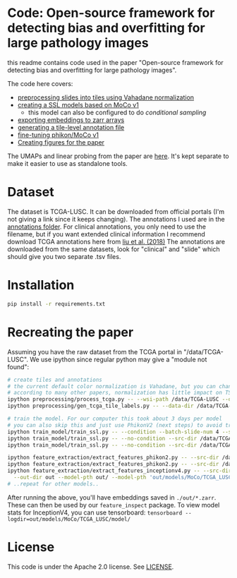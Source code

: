 # Code: Open-source framework for detecting bias and overfitting for large pathology images
this readme contains code used in the paper "Open-source framework for detecting bias and overfitting for large pathology images".

The code here covers:
* [preprocessing slides into tiles using Vahadane normalization](./preprocessing/process_tcga.py)
* [creating a SSL models based on MoCo v1](./train_mnodel/train_ssl.py)
  * this model can also be configured to do _conditional sampling_
* [exporting embeddings to zarr arrays](./feature_extraction/)
* [generating a tile-level annotation file](./preprocessing/gen_tcga_tile_labels.py)
* [fine-tuning phikon/MoCo v1](./train_model/relabelling.py)
* [Creating figures for the paper](./figures/)

The UMAPs and linear probing from the paper are [here](http://github.com/uit-hdl/...). It's kept separate to make it easier to use as standalone tools.

# Dataset
The dataset is TCGA-LUSC. It can be downloaded from official portals (I'm not giving a link since it keeps changing). The annotations I used are in the [annotations folder](./annotations/).
For clinical annotations, you only need to use the filename, but if you want extended clinical information I recommend download TCGA annotations here from [liu et al. (2018)](https://pubmed.ncbi.nlm.nih.gov/29625055/)
The annotations are downloaded from the same datasets, look for "clinical" and "slide" which should give you two separate .tsv files.

# Installation
```bash
pip install -r requirements.txt
```

# Recreating the paper
Assuming you have the raw dataset from the TCGA portal in "/data/TCGA-LUSC". We use ipython since regular python may give a "module not found":
```bash
# create tiles and annotations
# the current default color normalization is Vahadane, but you can change this in the script
# according to many other papers, normalization has little impact on TSS bias, so you could consider changing color normalization to speed it up
ipython preprocessing/process_tcga.py -- --wsi-path /data/TCGA-LUSC --out-dir /data/TCGA-LUSC-tiles
ipython preprocessing/gen_tcga_tile_labels.py -- --data-dir /data/TCGA-LUSC-tiles --out-dir out

# train the model. For our computer this took about 3 days per model
# you can also skip this and just use PhikonV2 (next steps) to avoid training
ipython train_model/train_ssl.py -- --condition --batch-slide-num 4 --src-dir /data/TCGA-LUSC-tiles --epochs 300 --moco-k 128
ipython train_model/train_ssl.py -- --no-condition --src-dir /data/TCGA-LUSC-tiles --epochs 300 --moco-k 128
ipython train_model/train_ssl.py -- --no-condition --src-dir /data/TCGA-LUSC-tiles --epochs 300 --moco-k 65536

ipython feature_extraction/extract_features_phikon2.py -- --src-dir /data/TCGA-LUSC-tiles --out-dir out/
ipython feature_extraction/extract_features_phikon2.py -- --src-dir /data/CPTAC-tiles/ --out-dir out/
ipython feature_extraction/extract_features_inceptionv4.py -- --src-dir /data/TCGA-LUSC-tiles \
  --out-dir out --model-pth out/ --model-pth 'out/models/MoCo/TCGA_LUSC/model/checkpoint_MoCo_TCGA_LUSC_0200_False_m128_n0_o0_K128.pth.tar'
# ..repeat for other models..
```
After running the above, you'll have embeddings saved in `./out/*.zarr`. These can then be used by our `feature_inspect` package.
To view model stats for InceptionV4, you can use tensorboard: `tensorboard --logdir=out/models/MoCo/TCGA_LUSC/model/`

# License
This code is under the Apache 2.0 license. See [LICENSE](LICENSE).
